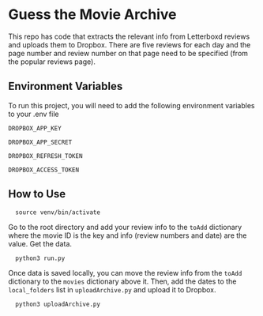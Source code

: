 
# Guess the Movie Archive

This repo has code that extracts the relevant info from Letterboxd reviews and uploads them to Dropbox. 
There are five reviews for each day and the page number and review number on that page need to be specified (from the popular reviews page).


## Environment Variables

To run this project, you will need to add the following environment variables to your .env file

`DROPBOX_APP_KEY`

`DROPBOX_APP_SECRET`

`DROPBOX_REFRESH_TOKEN`

`DROPBOX_ACCESS_TOKEN`


## How to Use

```python3
  source venv/bin/activate
```

Go to the root directory and add your review info to the `toAdd` dictionary where the movie ID is the key and info (review numbers and date) are the value. Get the data.

```python3
  python3 run.py
```

Once data is saved locally, you can move the review info from the `toAdd` dictionary to the `movies` dictionary above it. Then, add the dates to the `local_folders` list in `uploadArchive.py` and upload it to Dropbox.

```python3
  python3 uploadArchive.py
```
